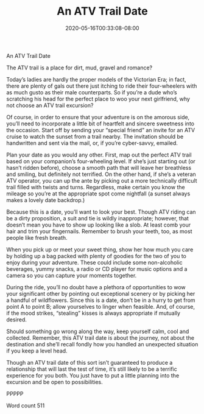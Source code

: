 ﻿---
title: "An ATV Trail Date"
date: 2020-05-16T00:33:08-08:00
description: "ATV TXT Tips for Web Success"
featured_image: "/images/ATV TXT.jpg"
tags: ["ATV TXT"]
---

An ATV Trail Date

The ATV trail is a place for dirt, mud, gravel and romance?

Today’s ladies are hardly the proper models of the Victorian Era; in fact, there are plenty of gals out there just itching to ride their four-wheelers with as much gusto as their male counterparts.  So if you’re a dude who’s scratching his head for the perfect place to woo your next girlfriend, why not choose an ATV trail excursion?

Of course, in order to ensure that your adventure is on the amorous side, you’ll need to incorporate a little bit of heartfelt and sincere sweetness into the occasion.  Start off by sending your “special friend” an invite for an ATV cruise to watch the sunset from a trail nearby.  The invitation should be handwritten and sent via the mail, or, if you’re cyber-savvy, emailed.

Plan your date as you would any other.  First, map out the perfect ATV trail based on your companion’s four-wheeling level.  If she’s just starting out (or hasn’t ridden before), choose a smooth path that will leave her breathless and smiling, but definitely not terrified.  On the other hand, if she’s a veteran ATV operator, you can up the ante by picking out a more technically difficult trail filled with twists and turns.  Regardless, make certain you know the mileage so you’re at the appropriate spot come nightfall (a sunset always makes a lovely date backdrop.)

Because this is a date, you’ll want to look your best.  Though ATV riding can be a dirty proposition, a suit and tie is wildly inappropriate; however, that doesn’t mean you have to show up looking like a slob.  At least comb your hair and trim your fingernails. Remember to brush your teeth, too, as most people like fresh breath.

When you pick up or meet your sweet thing, show her how much you care by holding up a bag packed with plenty of goodies for the two of you to enjoy during your adventure.  These could include some non-alcoholic beverages, yummy snacks, a radio or CD player for music options and a camera so you can capture your moments together.  

During the ride, you’ll no doubt have a plethora of opportunities to wow your significant other by pointing out exceptional scenery or by picking her a handful of wildflowers.  Since this is a date, don’t be in a hurry to get from point A to point B; allow yourselves to linger when feasible.  And, of course, if the mood strikes, “stealing” kisses is always appropriate if mutually desired.

Should something go wrong along the way, keep yourself calm, cool and collected.  Remember, this ATV trail date is about the journey, not about the destination and she’ll recall fondly how you handled an unexpected situation if you keep a level head.

Though an ATV trail date of this sort isn’t guaranteed to produce a relationship that will last the test of time, it’s still likely to be a terrific experience for you both.  You just have to put a little planning into the excursion and be open to possibilities.  

PPPPP

Word count 511

